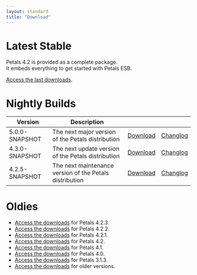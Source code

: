 ```yaml
---
layout: standard
title: "Download"
--- 
```


# Latest Stable

Petals 4.2 is provided as a complete package.  
It embeds everything to get started with Petals ESB.

[Access the last downloads](/download-petals-4.2.4.html).

# Nightly Builds

|     Version    |                 Description                       | | |
|----------------|---------------------------------------------------|-|-|
| 5.0.0-SNAPSHOT | The next major version of the Petals distribution | [Download](http://repository.ow2.org/nexus/service/local/artifact/maven/content?r=snapshots&g=org.ow2.petals&a=petals-esb-enterprise-edition&v=LATEST&p=zip) | [Changlog](https://jira.petalslink.com/secure/IssueNavigator.jspa?mode=hide&requestId=10190) |
| 4.3.0-SNAPSHOT | The next update version of the Petals distribution | [Download](http://repository.ow2.org/nexus/service/local/artifact/maven/content?r=snapshots&g=org.ow2.petals&a=petals-esb-enterprise-edition&v=LATEST&p=zip) | [Changlog](https://jira.petalslink.com/secure/IssueNavigator.jspa?mode=hide&requestId=10230) |
| 4.2.5-SNAPSHOT | The next maintenance version of the Petals distribution | [Download](http://repository.ow2.org/nexus/service/local/artifact/maven/content?r=snapshots&g=org.ow2.petals&a=petals-esb-enterprise-edition&v=4.2.5-SNAPSHOT&p=zip) | [Changlog](http://jira.petalslink.com) |

# Oldies

- [Access the downloads](/download-petals-4.2.3.html) for Petals 4.2.3.
- [Access the downloads](/download-petals-4.2.2.html) for Petals 4.2.2.
- [Access the downloads](/download-petals-4.2.1.html) for Petals 4.2.1.
- [Access the downloads](/download-petals-4.2.html) for Petals 4.2.
- [Access the downloads](/download-petals-4.1.html) for Petals 4.1.
- [Access the downloads](/download-petals-4.0.html) for Petals 4.0.
- [Access the downloads](/download-petals-3.1.3.html) for Petals 3.1.3.
- [Access the downloads](/download-petals-older.html) for older versions. 
